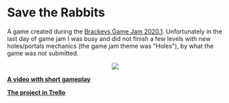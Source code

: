 # Save the Rabbits

A game created during the <a href="https://itch.io/jam/brackeys-3">Brackeys Game Jam 2020.1</a>. Unfortunately in the last day of game jam I was busy and did not finish a few levels with new holes/portals mechanics (the game jam theme was "Holes"), by what the game was not submitted.

<p align="center">
  <img src="showcase.gif">
</p>

<a href="https://youtu.be/qV1SVR1JOFw"><b>A video with short gameplay</b></a>

<a href="https://trello.com/b/NWxGCXFG/save-the-rabbits"><b>The project in Trello</b></a>

